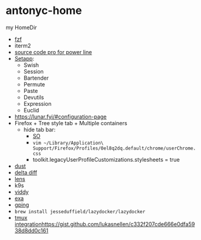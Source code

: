# antonyc-home
my HomeDir

* [fzf](https://github.com/junegunn/fzf)
* iterm2
* [source code pro for power line](https://github.com/powerline/fonts/tree/master/SourceCodePro)
* [Setapp](https://my.setapp.com/):
   * Swish
   * Session
   * Bartender
   * Permute
   * Paste
   * Devutils
   * Expression
   * Euclid
* https://lunar.fyi/#configuration-page
* Firefox + Tree style tab + Multiple containers 
  * hide tab bar:
    * [SO](https://superuser.com/questions/1268732/how-to-hide-tab-bar-tabstrip-in-firefox-57-quantum) 
    * `vim ~/Library/Application\ Support/Firefox/Profiles/0el8q2dq.default/chrome/userChrome.css`
    * toolkit.legacyUserProfileCustomizations.stylesheets = true
* [dust](https://github.com/bootandy/dust)
* [delta diff](https://github.com/dandavison/delta)
* [lens](https://k8slens.dev/)
* k9s
* [viddy](https://github.com/sachaos/viddy)
* [exa](https://github.com/ogham/exa)
* [gping](https://github.com/orf/gping)
* `brew install jesseduffield/lazydocker/lazydocker`
* [tmux integration](https://gist.github.com/lukasnellen/c332f207cde666e0dfa5938d8dd0c161)https://gist.github.com/lukasnellen/c332f207cde666e0dfa5938d8dd0c161
